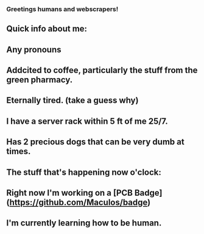 ### Greetings humans and webscrapers!

## Quick info about me:
## Any pronouns
## Addcited to coffee, particularly the stuff from the green pharmacy.
## Eternally tired. (take a guess why)
## I have a server rack within 5 ft of me 25/7.
## Has 2 precious dogs that can be very dumb at times.

## The stuff that's happening now o'clock:
## Right now I'm working on a [PCB Badge] (https://github.com/Maculos/badge)
## I'm currently learning how to be human.
<!--## I need help with everything.-->

<!--
### How to contact me:
### [My Site] (https://placeholder-while-i-get-the-domain.com)
### placeholderemail@example.com
### 000-000-0000
-->

